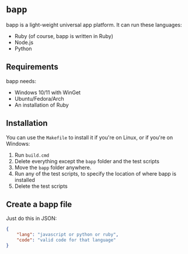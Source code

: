 # `bapp`

bapp is a light-weight universal app platform. It can run these languages:

- Ruby (of course, bapp is written in Ruby)
- Node.js
- Python

## Requirements

bapp needs:

- Windows 10/11 with WinGet
- Ubuntu/Fedora/Arch
- An installation of Ruby

## Installation

You can use the `Makefile` to install it if you're on Linux, or if you're on Windows:

1. Run `build.cmd`
2. Delete everything except the `bapp` folder and the test scripts
3. Move the `bapp` folder anywhere.
4. Run any of the test scripts, to specify the location of where bapp is installed
5. Delete the test scripts

## Create a bapp file

Just do this in JSON:

```json
{
    "lang": "javascript or python or ruby",
    "code": "valid code for that language"
}
```